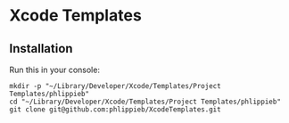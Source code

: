 # Xcode Templates

## Installation

Run this in your console:

```
mkdir -p "~/Library/Developer/Xcode/Templates/Project Templates/phlippieb"
cd "~/Library/Developer/Xcode/Templates/Project Templates/phlippieb"
git clone git@github.com:phlippieb/XcodeTemplates.git
```

